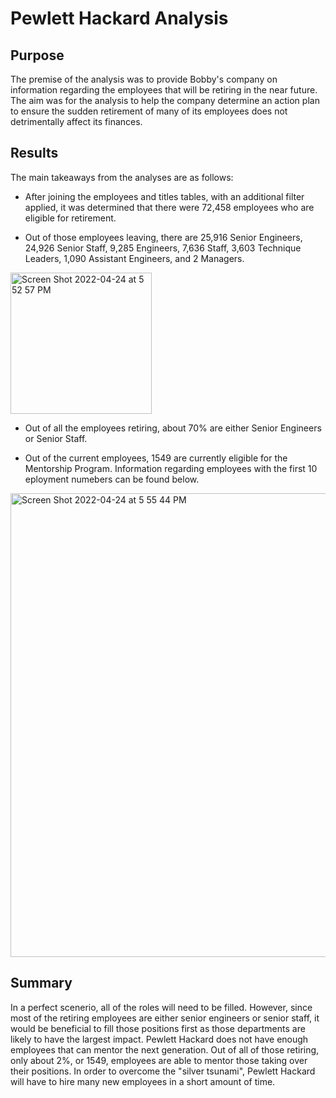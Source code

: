 # Pewlett Hackard Analysis

## Purpose
The premise of the analysis was to provide Bobby's company on information regarding the employees that will be retiring in the near future. The aim was for the analysis to help the company determine an action plan to ensure the sudden retirement of many of its employees does not detrimentally affect its finances.

## Results
The main takeaways from the analyses are as follows:

- After joining the employees and titles tables, with an additional filter applied, it was determined that there were 72,458 employees who are eligible for retirement.

- Out of those employees leaving, there are 25,916 Senior Engineers, 24,926 Senior Staff, 9,285 Engineers, 7,636 Staff, 3,603 Technique Leaders, 1,090 Assistant Engineers, and 2 Managers.

<img width="226" alt="Screen Shot 2022-04-24 at 5 52 57 PM" src="https://user-images.githubusercontent.com/86126331/164998195-57626615-d22d-4733-823c-6157973c374f.png">

- Out of all the employees retiring, about 70% are either Senior Engineers or Senior Staff.

- Out of the current employees, 1549 are currently eligible for the Mentorship Program. Information regarding employees with the first 10 eployment numebers can be found below.

<img width="742" alt="Screen Shot 2022-04-24 at 5 55 44 PM" src="https://user-images.githubusercontent.com/86126331/164998294-08dfee70-c305-408b-8253-0b8db1008afa.png">

## Summary
In a perfect scenerio, all of the roles will need to be filled. However, since most of the retiring employees are either senior engineers or senior staff, it would be beneficial to fill those positions first as those departments are likely to have the largest impact. Pewlett Hackard does not have enough employees that can mentor the next generation. Out of all of those retiring, only about 2%, or 1549, employees are able to mentor those taking over their positions. In order to overcome the "silver tsunami", Pewlett Hackard will have to hire many new employees in a short amount of time. 
